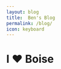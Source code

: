 ```yaml
---
layout: blog
title:  Ben's Blog
permalink: /blog/
icon: keyboard
---
```

# I <span>&#10084;&#65039;</span> Boise

